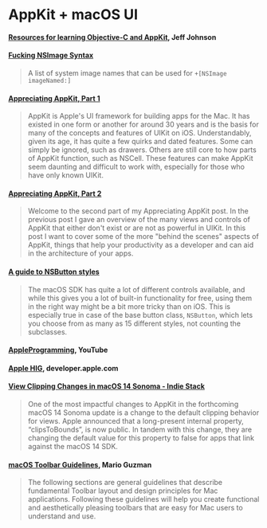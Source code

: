 # AppKit + macOS UI

#### [Resources for learning Objective-C and AppKit](https://lapcatsoftware.com/articles/learning.html), Jeff Johnson

#### [Fucking NSImage Syntax](https://hetima.github.io/fucking_nsimage_syntax/)

> A list of system image names that can be used for `+[NSImage imageNamed:]`

#### [Appreciating AppKit, Part 1](https://pilky.me/appreciating-appkit-part-1/)

> AppKit is Apple's UI framework for building apps for the Mac. It has existed in one form or another for around 30 years and is the basis for many of the concepts and features of UIKit on iOS. Understandably, given its age, it has quite a few quirks and dated features. Some can simply be ignored, such as drawers. Others are still core to how parts of AppKit function, such as NSCell. These features can make AppKit seem daunting and difficult to work with, especially for those who have only known UIKit.

#### [Appreciating AppKit, Part 2](https://pilky.me/appreciating-appkit-part-2/)

> Welcome to the second part of my Appreciating AppKit post. In the previous post I gave an overview of the many views and controls of AppKit that either don't exist or are not as powerful in UIKit. In this post I want to cover some of the more "behind the scenes" aspects of AppKit, things that help your productivity as a developer and can aid in the architecture of your apps.

#### [A guide to NSButton styles](https://mackuba.eu/2014/10/06/a-guide-to-nsbutton-styles/)

> The macOS SDK has quite a lot of different controls available, and while this gives you a lot of built-in functionality for free, using them in the right way might be a bit more tricky than on iOS. This is especially true in case of the base button class, `NSButton`, which lets you choose from as many as 15 different styles, not counting the subclasses.

#### [AppleProgramming](https://www.youtube.com/c/AppleProgramming/videos), YouTube

#### [Apple HIG](https://developer.apple.com/design/human-interface-guidelines/macos/overview/themes/), developer.apple.com

#### [View Clipping Changes in macOS 14 Sonoma - Indie Stack](https://indiestack.com/2023/06/view-clipping-sonoma/)

> One of the most impactful changes to AppKit in the forthcoming macOS 14 Sonoma update is a change to the default clipping behavior for views. Apple announced that a long-present internal property, “clipsToBounds”, is now public. In tandem with this change, they are changing the default value for this property to false for apps that link against the macOS 14 SDK.

#### [macOS Toolbar Guidelines](https://marioaguzman.github.io/design/toolbarguidelines/), Mario Guzman

> The following sections are general guidelines that describe fundamental Toolbar layout and design principles for Mac applications. Following these guidelines will help you create functional and aesthetically pleasing toolbars that are easy for Mac users to understand and use.

